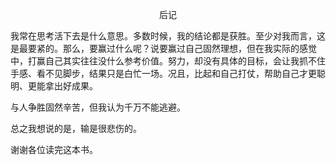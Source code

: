 <p align="center">后记</p>

我常在思考活下去是什么意思。多数时候，我的结论都是获胜。至少对我而言，这是最要紧的。那么，要赢过什么呢？说要赢过自己固然理想，但在我实际的感觉中，打赢自己其实往往没什么参考价值。努力，却没有具体的目标，会让我抓不住手感、看不见脚步，结果只是白忙一场。况且，比起和自己打仗，帮助自己才更聪明、更能拿出好成果。

与人争胜固然辛苦，但我认为千万不能逃避。

总之我想说的是，输是很悲伤的。

谢谢各位读完这本书。

